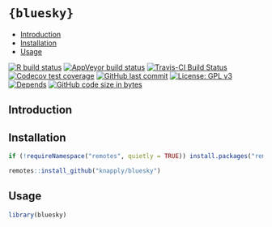 `{bluesky}`
================

  - [Introduction](#introduction)
  - [Installation](#installation)
  - [Usage](#usage)

<!-- README.Rmd generates README.md. -->

<!-- badges: start -->

[![R build
status](https://github.com/knapply/bluesky/workflows/R-CMD-check/badge.svg)](https://github.com/knapply/bluesky/actions?workflow=R-CMD-check)
[![AppVeyor build
status](https://ci.appveyor.com/api/projects/status/github/knapply/bluesky?branch=master&svg=true)](https://ci.appveyor.com/project/knapply/bluesky)
[![Travis-CI Build
Status](https://travis-ci.org/knapply/bluesky.svg?branch=master)](https://travis-ci.org/knapply/bluesky)
[![Codecov test
coverage](https://codecov.io/gh/knapply/bluesky/branch/master/graph/badge.svg)](https://codecov.io/gh/knapply/bluesky?branch=master)
[![GitHub last
commit](https://img.shields.io/github/last-commit/knapply/bluesky.svg)](https://github.com/knapply/bluesky/commits/master)
[![License: GPL
v3](https://img.shields.io/badge/License-GPLv3-blue.svg)](https://www.gnu.org/licenses/gpl-3.0)
[![Depends](https://img.shields.io/badge/Depends-GNU_R%3E=3.5-blue.svg)](https://www.r-project.org/)
[![GitHub code size in
bytes](https://img.shields.io/github/languages/code-size/knapply/bluesky.svg)](https://github.com/knapply/bluesky)
<!-- badges: end -->

## Introduction

## Installation

``` r
if (!requireNamespace("remotes", quietly = TRUE)) install.packages("remotes")

remotes::install_github("knapply/bluesky")
```

## Usage

``` r
library(bluesky)
```
